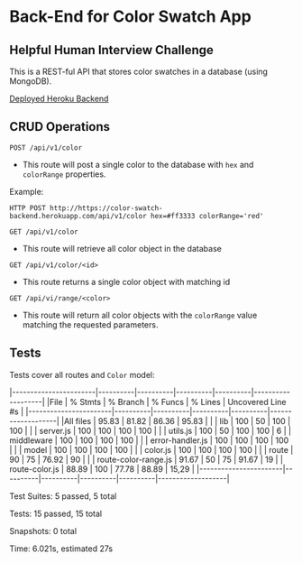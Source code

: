 # Back-End for Color Swatch App
## Helpful Human Interview Challenge

This is a REST-ful API that stores color swatches in a database (using MongoDB).

[Deployed Heroku Backend](https://color-swatch-backend.herokuapp.com/)

## CRUD Operations

`POST /api/v1/color`
* This route will post a single color to the database with `hex` and `colorRange` properties.

Example:

```
HTTP POST http://https://color-swatch-backend.herokuapp.com/api/v1/color hex=#ff3333 colorRange='red'
```

`GET /api/v1/color`
* This route will retrieve all color object in the database

`GET /api/v1/color/<id>`
* This route returns a single color object with matching id

`GET /api/vi/range/<color>`
* This route will return all color objects with the `colorRange` value matching the requested parameters.


## Tests

Tests cover all routes and `Color` model:

|-----------------------|----------|----------|----------|----------|-------------------|
|File                   |  % Stmts | % Branch |  % Funcs |  % Lines | Uncovered Line #s |
|-----------------------|----------|----------|----------|----------|-------------------|
|All files              |    95.83 |    81.82 |    86.36 |    95.83 |                   |
| lib                   |      100 |       50 |      100 |      100 |                   |
|  server.js            |      100 |      100 |      100 |      100 |                   |
|  utils.js             |      100 |       50 |      100 |      100 |                 6 |
| middleware            |      100 |      100 |      100 |      100 |                   |
|  error-handler.js     |      100 |      100 |      100 |      100 |                   |
| model                 |      100 |      100 |      100 |      100 |                   |
|  color.js             |      100 |      100 |      100 |      100 |                   |
| route                 |       90 |       75 |    76.92 |       90 |                   |
|  route-color-range.js |    91.67 |       50 |       75 |    91.67 |                19 |
|  route-color.js       |    88.89 |      100 |    77.78 |    88.89 |             15,29 |
|-----------------------|----------|----------|----------|----------|-------------------|

Test Suites: 5 passed, 5 total

Tests:       15 passed, 15 total

Snapshots:   0 total

Time:        6.021s, estimated 27s
